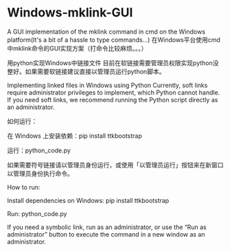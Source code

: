 # Windows-mklink-GUI
A GUI implementation of the mklink command in cmd on the Windows platform(It's a bit of a hassle to type commands...)
在Windows平台使用cmd中mklink命令的GUI实现方案（打命令比较麻烦。。。）

用python实现Windows中链接文件
目前在软链接需要管理员权限实现python没整好。如果需要软链接建议直接以管理员运行python脚本。

Implementing linked files in Windows using Python
Currently, soft links require administrator privileges to implement, which Python cannot handle. If you need soft links, we recommend running the Python script directly as an administrator.

如何运行：

在 Windows 上安装依赖：pip install ttkbootstrap

运行：python_code.py

如果需要符号链接请以管理员身份运行，或使用「以管理员运行」按钮来在新窗口以管理员身份执行命令。

How to run:

Install dependencies on Windows: pip install ttkbootstrap

Run: python_code.py

If you need a symbolic link, run as an administrator, or use the “Run as administrator” button to execute the command in a new window as an administrator.
